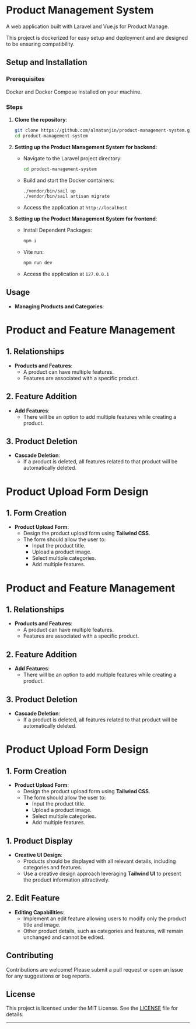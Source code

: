 # Product Management System 
 
A web application built with Laravel and Vue.js for Product Manage.
 
This project is dockerized for easy setup and deployment and are designed to be ensuring compatibility.
 
## Setup and Installation
 
### Prerequisites
Docker and Docker Compose installed on your machine.
 
### Steps
1. **Clone the repository**:
   ```bash
   git clone https://github.com/almatanjin/product-management-system.git
   cd product-management-system
   ```
 
2. **Setting up the Product Management System for backend**:
   - Navigate to the Laravel project directory:
     ```bash
     cd product-management-system
     ```
   - Build and start the Docker containers:
     ```bash
     ./vendor/bin/sail up
     ./vendor/bin/sail artisan migrate
     ```
   - Access the application at `http://localhost`
3. **Setting up the Product Management System for frontend**:
   - Install Dependent Packages:
     ```bash
     npm i
     ```
   - Vite run:
     ```bash
     npm run dev
     ```
   - Access the application at `127.0.0.1`
 
## Usage
 
- **Managing Products and Categories**:
# Product and Feature Management

## 1. Relationships

- **Products and Features**:
  - A product can have multiple features.
  - Features are associated with a specific product.

## 2. Feature Addition

- **Add Features**:
  - There will be an option to add multiple features while creating a product.

## 3. Product Deletion

- **Cascade Deletion**:
  - If a product is deleted, all features related to that product will be automatically deleted.

# Product Upload Form Design

## 1. Form Creation

- **Product Upload Form**:
  - Design the product upload form using **Tailwind CSS**.
  - The form should allow the user to:
    - Input the product title.
    - Upload a product image.
    - Select multiple categories.
    - Add multiple features.


# Product and Feature Management

## 1. Relationships

- **Products and Features**:
  - A product can have multiple features.
  - Features are associated with a specific product.

## 2. Feature Addition

- **Add Features**:
  - There will be an option to add multiple features while creating a product.

## 3. Product Deletion

- **Cascade Deletion**:
  - If a product is deleted, all features related to that product will be automatically deleted.

# Product Upload Form Design

## 1. Form Creation

- **Product Upload Form**:
  - Design the product upload form using **Tailwind CSS**.
  - The form should allow the user to:
    - Input the product title.
    - Upload a product image.
    - Select multiple categories.
    - Add multiple features.

## 1. Product Display

- **Creative UI Design**:
  - Products should be displayed with all relevant details, including categories and features.
  - Use a creative design approach leveraging **Tailwind UI** to present the product information attractively.

## 2. Edit Feature

- **Editing Capabilities**:
  - Implement an edit feature allowing users to modify only the product title and image.
  - Other product details, such as categories and features, will remain unchanged and cannot be edited.


## Contributing
 
Contributions are welcome! Please submit a pull request or open an issue for any suggestions or bug reports.
 
## License
 
This project is licensed under the MIT License. See the [LICENSE](LICENSE) file for details.
 
---

